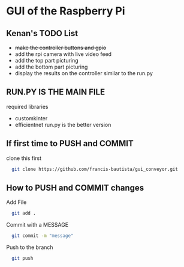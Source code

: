 # GUI of the Raspberry Pi
## Kenan's TODO List
- ~~make the controller buttons and gpio~~
- add the rpi camera with live video feed
- add the top part picturing
- add the bottom part picturing
- display the results on the controller similar to the run.py

## RUN.PY IS THE MAIN FILE
required libraries
- customkinter
- efficientnet
run.py is the better version
## If first time to PUSH and COMMIT
clone this first
```bash
  git clone https://github.com/francis-bautista/gui_conveyor.git
```
## How to PUSH and COMMIT changes 
Add File
```bash
  git add .
```
Commit with a MESSAGE
```bash
  git commit -m "message"
```
Push to the branch
```bash
  git push
```
